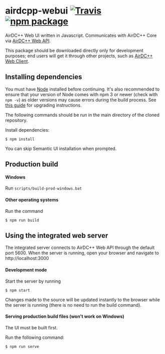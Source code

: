 # airdcpp-webui [![Travis][build-badge]][build] [![npm package][npm-badge]][npm]

AirDC++ Web UI written in Javascript. Communicates with AirDC++ Core via [AirDC++ Web API](https://github.com/airdcpp/airdcpp-webapi).

This package should be downloaded directly only for development purposes; end users will get it through other projects, such as [AirDC++ Web Client](https://airdcpp-web.github.io).

## Installing dependencies

You must have [Node](https://nodejs.org/en/) installed before continuing. It's also recommended to ensure that your version of Node comes with npm 3 or newer (check with `npm -v`) as older versions may cause errors during the build process. See [this guide](https://docs.npmjs.com/getting-started/installing-node) for upgrading instructions.

The following commands should be run in the main directory of the cloned repository.

Install dependencies:

    $ npm install

You can skip Semantic UI installation when prompted.

## Production build

#### Windows

Run ``scripts/build-prod-windows.bat``


#### Other operating systems

Run the command

    $ npm run build
    

## Using the integrated web server

The integrated server connects to AirDC++ Web API through the default port 5600. When the server is running, open your browser and navigate to http://localhost:3000

#### Development mode

Start the server by running

    $ npm start

Changes made to the source will be updated instantly to the browser while the server is running (there is no need to run the build command).

#### Serving production build files (won't work on Windows)

The UI must be built first.

Run the following command:

    $ npm run serve

[build-badge]: https://img.shields.io/travis/airdcpp-web/airdcpp-webui/master.svg?style=flat-square
[build]: https://travis-ci.org/airdcpp-web/airdcpp-webui

[npm-badge]: https://img.shields.io/npm/v/airdcpp-webui.svg?style=flat-square
[npm]: https://www.npmjs.org/package/airdcpp-webui
